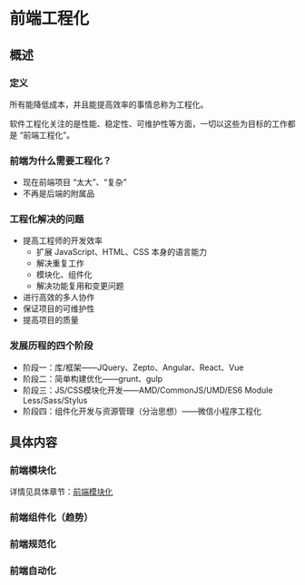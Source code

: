 # 前端工程化

## 概述

### 定义
所有能降低成本，并且能提高效率的事情总称为工程化。

软件工程化关注的是性能、稳定性、可维护性等方面，一切以这些为目标的工作都是 “前端工程化”。

### 前端为什么需要工程化？
- 现在前端项目 “太大”、“复杂”
- 不再是后端的附属品

### 工程化解决的问题
- 提高工程师的开发效率
  - 扩展 JavaScript、HTML、CSS 本身的语言能力
  - 解决重复工作
  - 模块化、组件化
  - 解决功能复用和变更问题
- 进行高效的多人协作
- 保证项目的可维护性
- 提高项目的质量

### 发展历程的四个阶段
- 阶段一：库/框架——JQuery、Zepto、Angular、React、Vue
- 阶段二：简单构建优化——grunt、gulp
- 阶段三：JS/CSS模块化开发——AMD/CommonJS/UMD/ES6 Module Less/Sass/Stylus
- 阶段四：组件化开发与资源管理（分治思想）——微信小程序工程化

## 具体内容

### 前端模块化

详情见具体章节：[前端模块化](https://github.com/renjie-run/blog/blob/master/src/font-end-engineering/前端模块化.md)

### 前端组件化（趋势）

### 前端规范化

### 前端自动化
